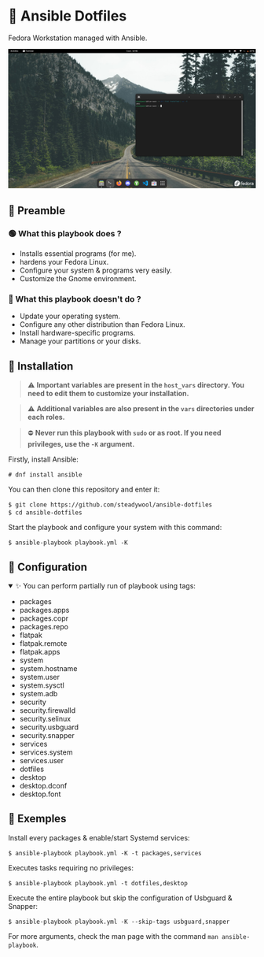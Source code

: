 # 🌸 Ansible Dotfiles

Fedora Workstation managed with Ansible.

![](src/screenshot.png)

## 📜 Preamble

### 🟢 What this playbook does ?

- Installs essential programs (for me).
- hardens your Fedora Linux.
- Configure your system & programs very easily.
- Customize the Gnome environment.

### 🔴 What this playbook doesn't do ?

- Update your operating system.
- Configure any other distribution than Fedora Linux.
- Install hardware-specific programs.
- Manage your partitions or your disks.

## 🚀 Installation

> ⚠️ **Important variables are present in the `host_vars` directory. You need to edit them to customize your installation.**

> ⚠️ **Additional variables are also present in the `vars` directories under each roles.**

> ⛔ **Never run this playbook with `sudo` or as root. If you need privileges, use the `-K` argument.**

Firstly, install Ansible:
```
# dnf install ansible
```

You can then clone this repository and enter it:
```
$ git clone https://github.com/steadywool/ansible-dotfiles
$ cd ansible-dotfiles
```

Start the playbook and configure your system with this command:
```
$ ansible-playbook playbook.yml -K
```

## 🔧 Configuration

<details open>
    <summary>✨ You can perform partially run of playbook using tags:</summary>
    <ul>
        <li>packages</li>
        <li>packages.apps</li>
        <li>packages.copr</li>
        <li>packages.repo</li>
        <li>flatpak</li>
        <li>flatpak.remote</li>
        <li>flatpak.apps</li>
        <li>system</li>
        <li>system.hostname</li>
        <li>system.user</li>
        <li>system.sysctl</li>
        <li>system.adb</li>
        <li>security</li>
        <li>security.firewalld</li>
        <li>security.selinux</li>
        <li>security.usbguard</li>
        <li>security.snapper</li>
        <li>services</li>
        <li>services.system</li>
        <li>services.user</li>
        <li>dotfiles</li>
        <li>desktop</li>
        <li>desktop.dconf</li>
        <li>desktop.font</li>
    </ul>
</details>

## 📕 Exemples

Install every packages & enable/start Systemd services:
```
$ ansible-playbook playbook.yml -K -t packages,services
```

Executes tasks requiring no privileges:
```
$ ansible-playbook playbook.yml -t dotfiles,desktop
```

Execute the entire playbook but skip the configuration of Usbguard & Snapper:
```
$ ansible-playbook playbook.yml -K --skip-tags usbguard,snapper
```

For more arguments, check the man page with the command `man ansible-playbook`.